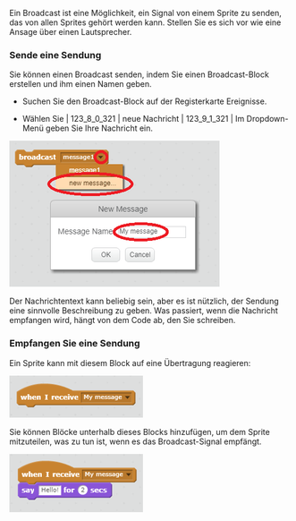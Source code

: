 Ein Broadcast ist eine Möglichkeit, ein Signal von einem Sprite zu senden, das von allen Sprites gehört werden kann. Stellen Sie es sich vor wie eine Ansage über einen Lautsprecher.

### Sende eine Sendung

Sie können einen Broadcast senden, indem Sie einen Broadcast-Block erstellen und ihm einen Namen geben.

+ Suchen Sie den Broadcast-Block auf der Registerkarte Ereignisse.

+ Wählen Sie | 123_8_0_321 | neue Nachricht | 123_9_1_321 | Im Dropdown-Menü geben Sie Ihre Nachricht ein.

![Erstellen Sie eine Sendung](images/create-a-broadcast.png)

Der Nachrichtentext kann beliebig sein, aber es ist nützlich, der Sendung eine sinnvolle Beschreibung zu geben. Was passiert, wenn die Nachricht empfangen wird, hängt von dem Code ab, den Sie schreiben.

### Empfangen Sie eine Sendung

Ein Sprite kann mit diesem Block auf eine Übertragung reagieren:

![Empfangen Sie eine Sendung](images/receive-a-broadcast.png)

Sie können Blöcke unterhalb dieses Blocks hinzufügen, um dem Sprite mitzuteilen, was zu tun ist, wenn es das Broadcast-Signal empfängt.

![Beispiel erhalten](images/receive-example.png)